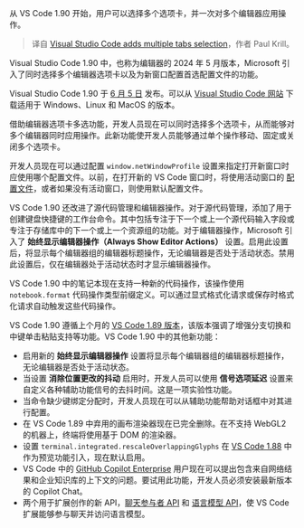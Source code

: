
<!--
title: VSCode添加多选项卡选择功能
cover: https://images.idgesg.net/images/article/2023/01/shutterstock_561382627-100936182-large.jpg?auto=webp&quality=85,70
-->

从 VS Code 1.90 开始，用户可以选择多个选项卡，并一次对多个编辑器应用操作。

> 译自 [Visual Studio Code adds multiple tabs selection](https://www.infoworld.com/article/3715357/visual-studio-code-adds-multiple-tabs-selection.html)，作者 Paul Krill。

Visual Studio Code 1.90 中，也称为编辑器的 2024 年 5 月版本，Microsoft 引入了同时选择多个编辑器选项卡以及为新窗口配置首选配置文件的功能。

Visual Studio Code 1.90 于 [6 月 5 日](https://code.visualstudio.com/updates/v1_90) 发布。可以从 [Visual Studio Code 网站](https://code.visualstudio.com/Download) 下载适用于 Windows、Linux 和 MacOS 的版本。

借助编辑器选项卡多选功能，开发人员现在可以同时选择多个选项卡，从而能够对多个编辑器同时应用操作。此新功能使开发人员能够通过单个操作移动、固定或关闭多个选项卡。

开发人员现在可以通过配置 `window.netWindowProfile` 设置来指定打开新窗口时应使用哪个配置文件。以前，在打开新的 VS Code 窗口时，将使用活动窗口的 [配置文件](https://code.visualstudio.com/docs/editor/profiles)，或者如果没有活动窗口，则使用默认配置文件。

VS Code 1.90 还改进了源代码管理和编辑器操作。对于源代码管理，添加了用于创建键盘快捷键的工作台命令。其中包括专注于下一个或上一个源代码输入字段或专注于存储库中的下一个或上一个资源组的功能。对于编辑器操作，Microsoft 引入了 **始终显示编辑器操作（Always Show Editor Actions）** 设置。启用此设置后，将显示每个编辑器组的编辑器标题操作，无论编辑器是否处于活动状态。禁用此设置后，仅在编辑器处于活动状态时才显示编辑器操作。

VS Code 1.90 中的笔记本现在支持一种新的代码操作，该操作使用 `notebook.format` 代码操作类型前缀定义。可以通过显式格式化请求或保存时格式化请求自动触发这些代码操作。

VS Code 1.90 遵循上个月的 [VS Code 1.89 版本](https://www.infoworld.com/article/3715442/visual-studio-code-smooths-branch-switching.html)，该版本强调了增强分支切换和中键单击粘贴支持等功能。VS Code 1.90 中的其他新功能：

- 启用新的 **始终显示编辑器操作** 设置将显示每个编辑器组的编辑器标题操作，无论编辑器是否处于活动状态。
- 当设置 **消除位置更改的抖动** 启用时，开发人员可以使用 **信号选项延迟** 设置来自定义各种辅助功能信号的去抖时间。这是一项实验性功能。
- 当命令缺少键绑定分配时，开发人员现在可以从辅助功能帮助对话框中对其进行配置。
- 在 VS Code 1.89 中弃用的画布渲染器现在已完全删除。在不支持 WebGL2 的机器上，终端将使用基于 DOM 的渲染器。
- 设置 `terminal.integrated.rescaleOverlappingGlyphs` 在 [VS Code 1.88](https://www.infoworld.com/article/3714982/visual-studio-code-finalizes-test-coverage-api.html) 中作为预览功能引入，现在默认启用。
- VS Code 中的 [GitHub Copilot Enterprise](https://www.infoworld.com/article/3713186/github-ships-github-copilot-enterprise.html) 用户现在可以提出包含来自网络结果和企业知识库的上下文的问题。要试用此功能，开发人员必须安装最新版本的 Copilot Chat。
- 两个用于扩展创作的新 API，[聊天参与者 API](https://code.visualstudio.com/api/extension-guides/chat) 和 [语言模型 API](https://code.visualstudio.com/api/extension-guides/language-model)，使 VS Code 扩展能够参与聊天并访问语言模型。